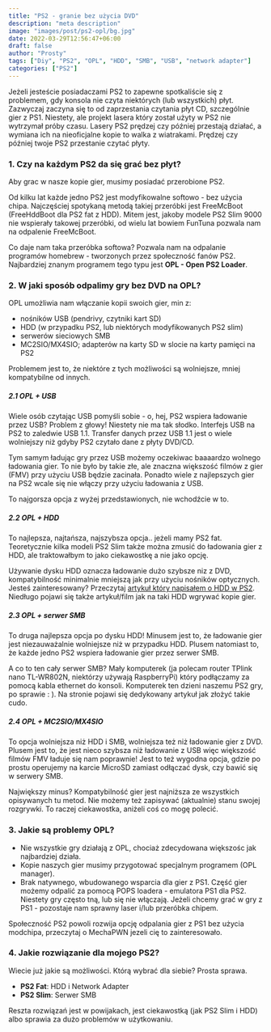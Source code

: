 ```yaml
---
title: "PS2 - granie bez użycia DVD"
description: "meta description"
image: "images/post/ps2-opl/bg.jpg"
date: 2022-03-29T12:56:47+06:00
draft: false
author: "Prosty"
tags: ["Diy", "PS2", "OPL", "HDD", "SMB", "USB", "network adapter"]
categories: ["PS2"]
---
```

Jeżeli jesteście posiadaczami PS2 to zapewne spotkaliście się z problemem, gdy konsola nie czyta niektórych (lub wszystkich) płyt. Zazwyczaj zaczyna się to od zaprzestania czytania płyt CD, szczególnie gier z PS1.
Niestety, ale projekt lasera który został użyty w PS2 nie wytrzymał próby czasu. Lasery PS2 prędzej czy później przestają działać, a wymiana ich na nieoficjalne kopie to walka z wiatrakami. Prędzej czy później twoje PS2 przestanie czytać płyty.

### 1. Czy na każdym PS2 da się grać bez płyt?
Aby grac w nasze kopie gier, musimy posiadać przerobione PS2. 

Od kilku lat każde jedno PS2 jest modyfikowalne softowo - bez użycia chipa. Najczęściej spotykaną metodą takiej przeróbki jest FreeMcBoot (FreeHddBoot dla PS2 fat z HDD). Mitem jest, jakoby modele PS2 Slim 9000 nie wspierały takowej przeróbki, od wielu lat bowiem FunTuna pozwala nam na odpalenie FreeMcBoot.

Co daje nam taka przeróbka softowa? Pozwala nam na odpalanie programów homebrew - tworzonych przez społeczność fanów PS2. Najbardziej znanym programem tego typu jest **OPL - Open PS2 Loader**.

### 2. W jaki sposób odpalimy gry bez DVD na OPL?
OPL umożliwia nam włączanie kopii swoich gier, min z:
- nośników USB (pendrivy, czytniki kart SD)
- HDD (w przypadku PS2, lub niektórych modyfikowanych PS2 slim)
- serwerów sieciowych SMB
- MC2SIO/MX4SIO; adapterów na karty SD w slocie na karty pamięci na PS2

Problemem jest to, że niektóre z tych możliwości są wolniejsze, mniej kompatybilne od innych.

##### 2.1 OPL + USB
Wiele osób czytając USB pomyśli sobie - o, hej, PS2 wspiera ładowanie przez USB? Problem z głowy! Niestety nie ma tak słodko. Interfejs USB na PS2 to zaledwie USB 1.1. Transfer danych przez USB 1.1 jest o wiele wolniejszy niż gdyby PS2 czytało dane z płyty DVD/CD.

Tym samym ładując gry przez USB możemy oczekiwac baaaardzo wolnego ładowania gier. To nie było by takie złe, ale znaczna większość filmów z gier (FMV) przy użyciu USB będzie zacinała. Ponadto wiele z najlepszych gier na PS2 wcale się nie włączy przy użyciu ładowania z USB.

To najgorsza opcja z wyżej przedstawionych, nie wchodźcie w to.

##### 2.2 OPL + HDD
To najlepsza, najtańsza, najszybsza opcja.. jeżeli mamy PS2 fat. Teoretycznie kilka modeli PS2 Slim także można zmusić do ładowania gier z HDD, ale traktowałbym to jako ciekawostkę a nie jako opcję.

Używanie dysku HDD oznacza ładowanie dużo szybsze niz z DVD, kompatybilność minimalnie mniejszą jak przy użyciu nośników optycznych.
Jesteś zainteresowany? Przeczytaj [artykuł który napisałem o HDD w PS2](https://www.retromods.pl/blog/ps2-hdd/). Niedługo pojawi się także artykuł/film jak na taki HDD wgrywać kopie gier.

##### 2.3 OPL + serwer SMB
To druga najlepsza opcja po dysku HDD! Minusem jest to, że ładowanie gier jest niezauważalnie wolniejsze niż w przypadku HDD. Plusem natomiast to, że każde jedno PS2 wspiera ładowanie gier przez serwer SMB.

A co to ten cały serwer SMB? Mały komputerek (ja polecam router TPlink nano TL-WR802N, niektórzy używają RaspberryPi) który podłączamy za pomocą kabla ethernet do konsoli. Komputerek ten dzieni naszemu PS2 gry, po sprawie : ).
Na stronie pojawi się dedykowany artykuł jak złożyć takie cudo.

##### 2.4 OPL + MC2SIO/MX4SIO
To opcja wolniejsza niż HDD i SMB, wolniejsza też niż ładowanie gier z DVD. Plusem jest to, że jest nieco szybsza niż ładowanie z USB więc większość filmów FMV ładuje się nam poprawnie! Jest to też wygodna opcja, gdzie po prostu operujemy na karcie MicroSD zamiast odłączać dysk, czy bawić się w serwery SMB.

Największy minus? Kompatybilność gier jest najniższa ze wszystkich opisywanych tu metod. Nie możemy też zapisywać (aktualnie) stanu swojej rozgrywki. 
To raczej ciekawostka, aniżeli coś co mogę polecić.

### 3. Jakie są problemy OPL?
- Nie wszystkie gry działają z OPL, chociaż zdecydowana większośc jak najbardziej działa. 
- Kopie naszych gier musimy przygotować specjalnym programem (OPL manager).
- Brak natywnego, wbudowanego wsparcia dla gier z PS1. Część gier możemy odpalić za pomocą POPS loadera - emulatora PS1 dla PS2. Niestety gry często tną, lub się nie włączają. Jeżeli chcemy grać w gry z PS1 - pozostaje nam sprawny laser i/lub przeróbka chipem.


Społeczność PS2 powoli rozwija opcję odpalania gier z PS1 bez użycia modchipa, przeczytaj o MechaPWN jezeli cię to zainteresowało.

### 4. Jakie rozwiązanie dla mojego PS2?
Wiecie już jakie są możliwości. Którą wybrać dla siebie? Prosta sprawa.

- **PS2 Fat**: HDD i Network Adapter
- **PS2 Slim**: Serwer SMB

Reszta rozwiązań jest w powijakach, jest ciekawostką (jak PS2 Slim i HDD) albo sprawia za dużo problemów w użytkowaniu.

